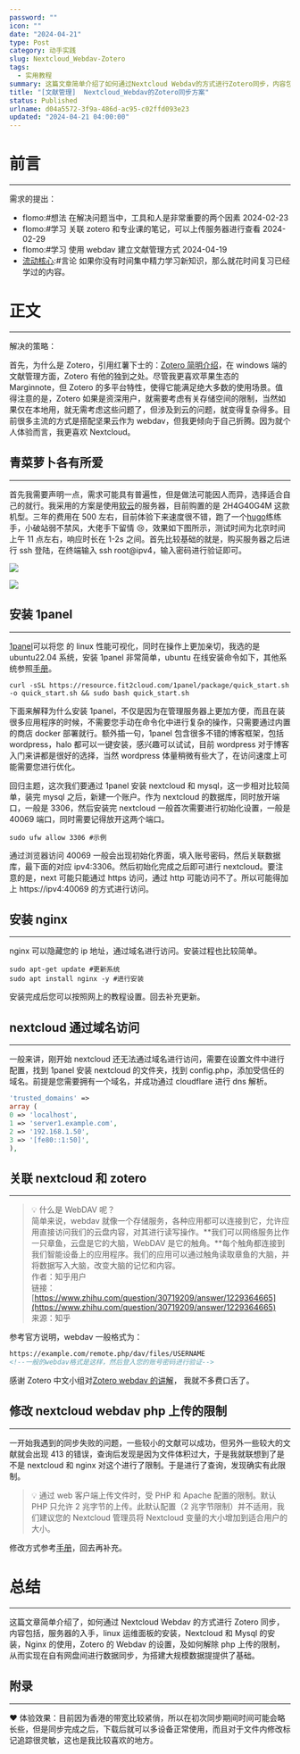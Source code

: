 ```yaml
---
password: ""
icon: ""
date: "2024-04-21"
type: Post
category: 动手实践
slug: Nextcloud_Webdav-Zotero
tags:
  - 实用教程
summary: 这篇文章简单介绍了如何通过Nextcloud Webdav的方式进行Zotero同步，内容包括：服务器入门，linux运维面板的安装，Nextcloud和Mysql的安装，Nginx的使用，Zotero的Webdav的设置，解除php上传的限制，从而实现在自有网盘间进行数据同步，为搭建大规模数据集提供了基础。
title: "[文献管理]  Nextcloud_Webdav的Zotero同步方案"
status: Published
urlname: d04a5572-3f9a-486d-ac95-c02ffd093e23
updated: "2024-04-21 04:00:00"
---
```


# 前言

---

需求的提出：

- flomo:#想法 在解决问题当中，工具和人是非常重要的两个因素 2024-02-23
- flomo:#学习 关联 zotero 和专业课的笔记，可以上传服务器进行查看 2024-02-29
- flomo:#学习 使用 webdav 建立文献管理方式 2024-04-19
- [流动核心](https://matrixcore.top/article/inexhaustible#a14a6f8b2275406ea446d94b9c191dd6):#言论 如果你没有时间集中精力学习新知识，那么就花时间复习已经学过的内容。

# 正文

---

解决的策略：

首先，为什么是 Zotero，引用红薯下士的：[Zotero 简明介绍](https://zhuanlan.zhihu.com/p/445621222#:~:text=Zotero%20%E6%98%AF%E4%B8%80%E4%B8%AA%20%E5%BC%80%E6%BA%90,%E3%80%81%E6%98%93%E7%94%A8%E7%9A%84%E5%A4%9A%E5%B9%B3%E5%8F%B0%E7%A7%91%E7%A0%94%E5%B7%A5%E5%85%B7%EF%BC%8C%E5%8F%AF%E7%94%A8%E6%9D%A5%E5%B8%AE%E5%8A%A9%E6%94%B6%E9%9B%86%E3%80%81%E7%BB%84%E7%BB%87%E3%80%81%E5%BC%95%E7%94%A8%E3%80%81%E5%88%86%E4%BA%AB%E5%90%84%E7%B1%BB%E8%B5%84%E6%96%99%EF%BC%8C%E6%B3%A8%E5%86%8C%E8%B4%A6%E5%8F%B7%E4%B9%8B%E5%90%8E%E5%8F%AF%E4%BB%A5%E4%BD%BF%E7%94%A8%E5%AE%98%E6%96%B9%E6%9C%8D%E5%8A%A1%E5%99%A8%E5%9C%A8%E5%A4%9A%E7%AB%AF%20%E8%87%AA%E5%8A%A8%E5%90%8C%E6%AD%A5%20%E4%BB%A5%E5%8F%8A%E4%BD%BF%E7%94%A8%E6%B5%8F%E8%A7%88%E5%99%A8%E6%8F%92%E4%BB%B6%EF%BC%8C%E8%BF%98%E5%8F%AF%E4%BB%A5%E7%9B%B4%E6%8E%A5%E5%9C%A8%E7%BD%91%E9%A1%B5%E4%B8%AD%E6%93%8D%E4%BD%9C%E3%80%82)，在 windows 端的文献管理方面，Zotero 有他的独到之处。尽管我更喜欢苹果生态的 Marginnote，但 Zotero 的多平台特性，使得它能满足绝大多数的使用场景。值得注意的是，Zotero 如果是资深用户，就需要考虑有关存储空间的限制，当然如果仅在本地用，就无需考虑这些问题了，但涉及到云的问题，就变得复杂得多。目前很多主流的方式是搭配坚果云作为 webdav，但我更倾向于自己折腾。因为就个人体验而言，我更喜欢 Nextcloud。

## 青菜萝卜各有所爱

---

首先我需要声明一点，需求可能具有普遍性，但是做法可能因人而异，选择适合自己的就行。我采用的方案是使用[软云](https://ruan.cloud/aff/HNAAAYYQ)的服务器，目前购置的是 2H4G40G4M 这款机型。三年的费用在 500 左右，目前体验下来速度很不错，跑了一个[hugo](http://hugo.matrixcore.top/)练练手，小破站弱不禁风，大佬手下留情 😢，效果如下图所示，测试时间为北京时间上午 11 点左右，响应时长在 1-2s 之间。首先比较基础的就是，购买服务器之后进行 ssh 登陆，在终端输入 ssh root@ipv4，输入密码进行验证即可。

![](https://bu.dusays.com/2024/04/21/662481aecf0b9.webp)

![](https://bu.dusays.com/2024/04/21/66248291ca16a.webp)

## 安装 1panel

---

[1panel](https://1panel.cn/)可以将您 的 linux 性能可视化，同时在操作上更加亲切，我选的是 ubuntu22.04 系统，安装 1panel 非常简单，ubuntu 在线安装命令如下，其他系统参照[手册](https://1panel.cn/docs/installation/online_installation/)。

```shell
curl -sSL https://resource.fit2cloud.com/1panel/package/quick_start.sh -o quick_start.sh && sudo bash quick_start.sh
```

下面来解释为什么安装 1panel，不仅是因为在管理服务器上更加方便，而且在装很多应用程序的时候，不需要您手动在命令化中进行复杂的操作，只需要通过内置的商店 docker 部署就行。额外插一句，1panel 包含很多不错的博客框架，包括 wordpress，halo 都可以一键安装，感兴趣可以试试，目前 wordpress 对于博客入门来讲都是很好的选择，当然 wordpress 体量稍微有些大了，在访问速度上可能需要您进行优化。

回归主题，这次我们要通过 1panel 安装 nextcloud 和 mysql，这一步相对比较简单，装完 mysql 之后，新建一个账户。作为 nextcloud 的数据库，同时放开端口，一般是 3306，然后安装完 nextcloud 一般首次需要进行初始化设置，一般是 40069 端口，同时需要记得放开这两个端口。

```shell
sudo ufw allow 3306 #示例
```

通过浏览器访问 40069 一般会出现初始化界面，填入账号密码，然后关联数据库，最下面的对应 ipv4:3306。然后初始化完成之后即可进行 nextcloud。要注意的是，next 可能只能通过 https 访问，通过 http 可能访问不了。所以可能得加上 https://ipv4:40069 的方式进行访问。

## 安装 nginx

---

nginx 可以隐藏您的 ip 地址，通过域名进行访问。安装过程也比较简单。

```shell
sudo apt-get update #更新系统
sudo apt install nginx -y #进行安装
```

安装完成后您可以按照网上的教程设置。回去补充更新。

## nextcloud 通过域名访问

---

一般来讲，刚开始 nextcloud 还无法通过域名进行访问，需要在设置文件中进行配置，找到 1panel 安装 nextcloud 的文件夹，找到 config.php，添加受信任的域名。前提是您需要拥有一个域名，并成功通过 cloudflare 进行 dns 解析。

```php
'trusted_domains' =>
array (
0 => 'localhost',
1 => 'server1.example.com',
2 => '192.168.1.50',
3 => '[fe80::1:50]',
),
```

## 关联 nextcloud 和 zotero

---

> 💡 什么是 WebDAV 呢？  
> 简单来说，webdav 就像一个存储服务，各种应用都可以连接到它，允许应用直接访问我们的云盘内容，对其进行读写操作。**我们可以网络服务比作一只章鱼，云盘是它的大脑，WebDAV 是它的触角。**每个触角都连接到我们智能设备上的应用程序。我们的应用可以通过触角读取章鱼的大脑，并将数据写入大脑，改变大脑的记忆和内容。  
> 作者：知乎用户  
> 链接：[https://www.zhihu.com/question/30719209/answer/1229364665](https://www.zhihu.com/question/30719209/answer/1229364665)  
> 来源：知乎

参考官方说明，webdav 一般格式为：

```html
https://example.com/remote.php/dav/files/USERNAME
<!--一般的webdav格式是这样，然后登入您的账号密码进行验证-->
```

感谢 Zotero 中文小组对[Zotero webdav 的讲解](https://zotero-chinese.com/user-guide/sync.html)， 我就不多费口舌了。

## 修改 nextcloud webdav php 上传的限制

---

一开始我遇到的同步失败的问题，一些较小的文献可以成功，但另外一些较大的文献就会出现 413 的错误，查询后发现是因为文件体积过大，于是我就联想到了是不是 nextcloud 和 nginx 对这个进行了限制。于是进行了查询，发现确实有此限制。

> 💡 通过 web 客户端上传文件时，受 PHP 和 Apache 配置的限制。默认 PHP 只允许 2 兆字节的上传。此默认配置（2 兆字节限制）并不适用，我们建议您的 Nextcloud 管理员将 Nextcloud 变量的大小增加到适合用户的大小。

修改方式参考[手册](https://docs.nextcloud.com/server/latest/admin_manual/configuration_files/big_file_upload_configuration.html)，回去再补充。

# 总结

---

这篇文章简单介绍了，如何通过 Nextcloud Webdav 的方式进行 Zotero 同步，内容包括，服务器的入手，linux 运维面板的安装，Nextcloud 和 Mysql 的安装，Nginx 的使用，Zotero 的 Webdav 的设置，及如何解除 php 上传的限制，从而实现在自有网盘间进行数据同步，为搭建大规模数据提提供了基础。

## 附录

---

❤️ 体验效果：目前因为香港的带宽比较紧俏，所以在初次同步期间时间可能会略长些，但是同步完成之后，下载后就可以多设备正常使用，而且对于文件内修改标记追踪很灵敏，这也是我比较喜欢的地方。
